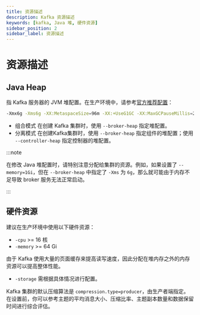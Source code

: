 ```yaml
---
title: 资源描述
description: Kafka 资源描述
keywords: [kafka, Java 堆, 硬件资源]
sidebar_position: 2
sidebar_label: 资源描述
---
```


# 资源描述

## Java Heap

指 Kafka 服务器的 JVM 堆配置。在生产环境中，请参考[官方推荐配置](https://kafka.apache.org/33/documentation.html#java)：

```bash
-Xmx6g -Xms6g -XX:MetaspaceSize=96m -XX:+UseG1GC -XX:MaxGCPauseMillis=20 -XX:InitiatingHeapOccupancyPercent=35 -XX:G1HeapRegionSize=16M -XX:MinMetaspaceFreeRatio=50 -XX:MaxMetaspaceFreeRatio=80 -XX:+ExplicitGCInvokesConcurrent
```

- 组合模式
    在创建 Kafka 集群时，使用 `--broker-heap` 指定堆配置。
- 分离模式
    在创建Kafka集群时，使用 `--broker-heap` 指定组件的堆配置；使用 `--controller-heap` 指定控制器的堆配置。

:::note

在修改 Java 堆配置时，请特别注意分配给集群的资源。例如，如果设置了 `--memory=1Gi`，但在 `--broker-heap` 中指定了 `-Xms` 为 `6g`，那么就可能由于内存不足导致 broker 服务无法正常启动。

:::

## 硬件资源

建议在生产环境中使用以下硬件资源：

- `-cpu` >= 16 核
- `-memory` >= 64 Gi

由于 Kafka 使用大量的页面缓存来提高读写速度，因此分配在堆内存之外的内存资源可以提高整体性能。

- `-storage` 需根据具体情况进行配置。

Kafka 集群的默认压缩算法是 `compression.type=producer`，由生产者端指定。在设置前，你可以参考主题的平均消息大小、压缩比率、主题副本数量和数据保留时间进行综合评估。